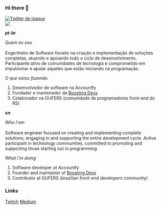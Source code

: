 ### Hi there 🚀

<p align="left">
  <a href="https://twitter.com/isaquebock" target="_blank">
    <img src="https://img.shields.io/twitter/follow/isaquebock?style=social" alt="Twitter de Isaque">
  </a><br>
  <a href="https://www.linkedin.com/in/isaquebock/" target="_blank">
    <img src="https://img.shields.io/twitter/url?label=LinkedIn&logo=linkedin&style=social&url=https%3A%2F%2Fwww.linkedin.com%2Fin%2Fisaquebock%2F">
  </a>
</p>

<p align="left">

  <strong>*pt-br*</strong><br>

  *Quem eu sou*<br><br>
  Engenheiro de Software focado na criação e implementação de soluções completas, atuando e apoiando todo o ciclo de desenvolvimento. Participante ativo de comunidades de tecnologia e comprometido em impulsionar e apoiar aqueles que estão iniciando na programação.

  *O que estou fazendo*<br>
  1. Desenvolvedor de software na Accountfy
  2. Fundador e mantenedor da <a href="https://boostingdevs.com">Boosting Devs</a>
  3. Colaborador na GUFERS (comunidade de programadores front-end do RS)

  
  <strong>*en*</strong><br>
  
  *Who I'am*<br><br>
  Software engineer focused on creating and implementing complete solutions, engaging in and supporting the entire development cycle. Active participant in technology communities, committed to promoting and supporting those starting out in programming.

  *What I'm doing*<br>
  1. Software developer at Accountfy
  2. Founder and maintainer of <a href="https://boostingdevs.com">Boosting Devs</a>
  3. Contributor at GUFERS (brazilian front-end developers community)
</p>

### Links

<p align="left">
  
  [Twitch](https://twitch.tv/isaquebock)
  [Medium](https://isaquebock.medium.com/)
  
</p>
